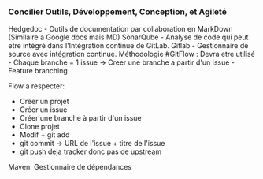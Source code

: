 ### Concilier Outils, Développement, Conception, et Agileté

Hedgedoc - Outils de documentation par collaboration en MarkDown (Similaire a Google docs mais MD)
SonarQube -  Analyse de code qui peut etre intégré dans l'Intégration continue de GitLab.
Gitlab -  Gestionnaire de source avec intégration continue.
Méthodologie #GitFlow : Devra etre utilisé
	- Chaque branche = 1 issue -> Creer une branche a partir d'un issue
	- Feature branching

Flow a respecter: 
- Créer un projet
- Créer un issue
- Créer une branche à partir d'un issue
- Clone projet 
- Modif + git add
- git commit -> URL de l'issue + titre de l'issue 
- git push deja tracker donc pas de upstream

Maven: 
Gestionnaire de dépendances







